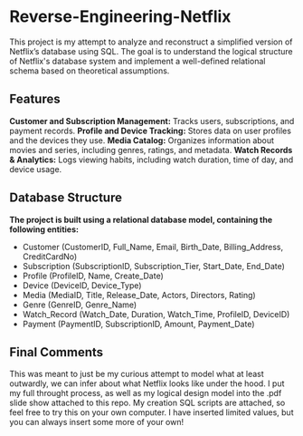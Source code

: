 # Reverse-Engineering-Netflix

This project is my attempt to analyze and reconstruct a simplified version of Netflix’s database using SQL. The goal is to understand the logical structure of Netflix's database system and implement a well-defined relational schema based on theoretical assumptions.

## Features
**Customer and Subscription Management:** Tracks users, subscriptions, and payment records.
**Profile and Device Tracking:** Stores data on user profiles and the devices they use.
**Media Catalog:** Organizes information about movies and series, including genres, ratings, and metadata.
**Watch Records & Analytics:** Logs viewing habits, including watch duration, time of day, and device usage.

## Database Structure
**The project is built using a relational database model, containing the following entities:**

- Customer (CustomerID, Full_Name, Email, Birth_Date, Billing_Address, CreditCardNo)
- Subscription (SubscriptionID, Subscription_Tier, Start_Date, End_Date)
- Profile (ProfileID, Name, Create_Date)
- Device (DeviceID, Device_Type)
- Media (MediaID, Title, Release_Date, Actors, Directors, Rating)
- Genre (GenreID, Genre_Name)
- Watch_Record (Watch_Date, Duration, Watch_Time, ProfileID, DeviceID)
- Payment (PaymentID, SubscriptionID, Amount, Payment_Date)

## Final Comments
This was meant to just be my curious attempt to model what at least outwardly, we can infer about what Netflix looks like under the hood. I put my full throught process, as well as my logical design model into the .pdf slide show attached to this repo. My creation SQL scripts are attached, so feel free to try this on your own computer. I have inserted limited values, but you can always insert some more of your own!
